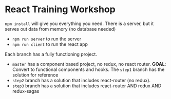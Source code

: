 # React Training Workshop

`npm install` will give you everything you need. There is a server, but it serves out data from memory (no database needed)

  - `npm run server` to run the server
  - `npm run client` to run the react app

Each branch has a fully functioning project.
  - `master` has a component based project, no redux, no react router. **GOAL**: Convert to functional components and hooks. The `step1` branch has the solution for reference
  - `step2` branch has a solution that includes react-router (no redux). 
  - `step3` branch has a solution that includes react-router AND redux AND redux-sagas
